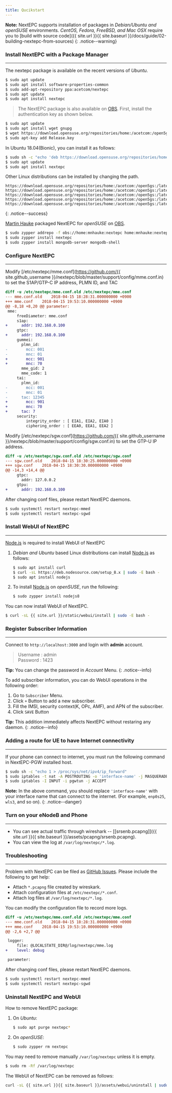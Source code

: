 ```yaml
---
title: Qucikstart
---
```


**Note:** NextEPC supports installation of packages in *Debian/Ubuntu and openSUSE* environments. *CentOS, Fedora, FreeBSD, and Mac OSX* require you to [build with source code]({{ site.url }}{{ site.baseurl }}/docs/guide/02-building-nextepc-from-sources)
{: .notice--warning}

### Install NextEPC with a Package Manager
---

The nextepc package is available on the recent versions of *Ubuntu*.

```bash
$ sudo apt update
$ sudo apt install software-properties-common
$ sudo add-apt-repository ppa:acetcom/nextepc
$ sudo apt update
$ sudo apt install nextepc
```

>The NextEPC package is also available on [OBS](https://build.opensuse.org/package/show/home:acetcom:open5gs:snapshot/nextepc). First, install the authentication key as shown below.
```bash
$ sudo apt update
$ sudo apt install wget gnupg
$ wget https://download.opensuse.org/repositories/home:/acetcom:/open5gs:/latest/xUbuntu_18.04/Release.key
$ sudo apt-key add Release.key
```
In Ubuntu 18.04(Bionic), you can install it as follows:
```bash
$ sudo sh -c "echo 'deb https://download.opensuse.org/repositories/home:/acetcom:/open5gs:/latest/xUbuntu_18.04/ ./' > /etc/apt/sources.list.d/open5gs.list"
$ sudo apt update
$ sudo apt install nextepc
```
Other Linux distributions can be installed by changing the path.
```
https://download.opensuse.org/repositories/home:/acetcom:/open5gs:/latest/Raspbian_9.0/
https://download.opensuse.org/repositories/home:/acetcom:/open5gs:/latest/xUbuntu_16.04/
https://download.opensuse.org/repositories/home:/acetcom:/open5gs:/latest/xUbuntu_17.10/
https://download.opensuse.org/repositories/home:/acetcom:/open5gs:/latest/xUbuntu_18.04/
https://download.opensuse.org/repositories/home:/acetcom:/open5gs:/latest/xUbuntu_18.10/
```
{: .notice--success}

[Martin Hauke](https://build.opensuse.org/user/show/mnhauke) packaged NextEPC for *openSUSE* on [OBS](https://build.opensuse.org/package/show/home:mnhauke:nextepc/nextepc).

```bash
$ sudo zypper addrepo -f obs://home:mnhauke:nextepc home:mnhauke:nextepc
$ sudo zypper install nextepc
$ sudo zypper install mongodb-server mongodb-shell
```

### Configure NextEPC
---

Modify [/etc/nextepc/mme.conf](https://github.com/{{ site.github_username }}/nextepc/blob/master/support/config/mme.conf.in) to set the S1AP/GTP-C IP address, PLMN ID, and TAC

```diff
diff -u /etc/nextepc/mme.conf.old /etc/nextepc/mme.conf
--- mme.conf.old	2018-04-15 18:28:31.000000000 +0900
+++ mme.conf	2018-04-15 19:53:10.000000000 +0900
@@ -8,18 +8,20 @@ parameter:
 mme:
     freeDiameter: mme.conf
     s1ap:
+      addr: 192.168.0.100
     gtpc:
+      addr: 192.168.0.100
     gummei:
       plmn_id:
-        mcc: 001
-        mnc: 01
+        mcc: 901
+        mnc: 70
       mme_gid: 2
       mme_code: 1
     tai:
       plmn_id:
-        mcc: 001
-        mnc: 01
-      tac: 12345
+        mcc: 901
+        mnc: 70
+      tac: 7
     security:
         integrity_order : [ EIA1, EIA2, EIA0 ]
         ciphering_order : [ EEA0, EEA1, EEA2 ]
```

Modify [/etc/nextepc/sgw.conf](https://github.com/{{ site.github_username }}/nextepc/blob/master/support/config/sgw.conf.in) to set the GTP-U IP address.  
```diff
diff -u /etc/nextepc/sgw.conf.old /etc/nextepc/sgw.conf
--- sgw.conf.old	2018-04-15 18:30:25.000000000 +0900
+++ sgw.conf	2018-04-15 18:30:30.000000000 +0900
@@ -14,3 +14,4 @@
     gtpc:
       addr: 127.0.0.2
     gtpu:
+      addr: 192.168.0.100
```

After changing conf files, please restart NextEPC daemons.

```bash
$ sudo systemctl restart nextepc-mmed
$ sudo systemctl restart nextepc-sgwd
```

### Install WebUI of NextEPC
---

[Node.js](https://nodejs.org/) is required to install WebUI of NextEPC

1. *Debian and Ubuntu* based Linux distributions can install [Node.js](https://nodejs.org/) as follows:

    ```bash
    $ sudo apt install curl
    $ curl -sL https://deb.nodesource.com/setup_8.x | sudo -E bash -
    $ sudo apt install nodejs
    ```

2. To install [Node.js](https://nodejs.org/) on *openSUSE*, run the following:

    ```bash
    $ sudo zypper install nodejs8
    ```

You can now install WebUI of NextEPC.

```bash
$ curl -sL {{ site.url }}/static/webui/install | sudo -E bash -
```

### Register Subscriber Information
---

Connect to `http://localhost:3000` and login with **admin** account.

> Username : admin  
> Password : 1423

**Tip:** You can change the password in _Account_ Menu.
{: .notice--info}

To add subscriber information, you can do WebUI operations in the following order:

  1. Go to `Subscriber` Menu.
  2. Click `+` Button to add a new subscriber.
  3. Fill the IMSI, security context(K, OPc, AMF), and APN of the subscriber.
  4. Click `SAVE` Button

**Tip:** This addition immediately affects NextEPC without restaring any daemon.
{: .notice--info}


### Adding a route for UE to have Internet connectivity
---

If your phone can connect to internet, you must run the following command in NextEPC-PGW installed host. 

```bash
$ sudo sh -c "echo 1 > /proc/sys/net/ipv4/ip_forward"
$ sudo iptables -t nat -A POSTROUTING -o 'interface-name' -j MASQUERADE
$ sudo iptables -I INPUT -i pgwtun -j ACCEPT
```

**Note:** In the above command, you should replace `'interface-name'` with your interface name that can connect to the internet. (For example, `enp0s25`, `wls3`, and so on).
{: .notice--danger}

### Turn on your eNodeB and Phone
---

- You can see actual traffic through wireshark -- [[srsenb.pcapng]]({{ site.url }}{{ site.baseurl }}/assets/pcapng/srsenb.pcapng).
- You can view the log at `/var/log/nextepc/*.log`.

### Troubleshooting
---

Problem with NextEPC can be filed as [GitHub Issues](https://github.com/open5gs/nextepc/issues). Please include the following to get help:

- Attach `*.pcapng` file created by wireskark.
- Attach configuration files at `/etc/nextepc/*.conf`.
- Attach log files at `/var/log/nextepc/*.log`.

You can modify the configuration file to record more logs.

```diff
diff -u /etc/nextepc/mme.conf.old /etc/nextepc/mme.conf
--- mme.conf.old	2018-04-15 18:28:31.000000000 +0900
+++ mme.conf	2018-04-15 19:53:10.000000000 +0900
@@ -2,6 +2,7 @@

 logger:
     file: @LOCALSTATE_DIR@/log/nextepc/mme.log
+    level: debug

 parameter:
```

After changing conf files, please restart NextEPC daemons.

```bash
$ sudo systemctl restart nextepc-mmed
$ sudo systemctl restart nextepc-sgwd
```

### Uninstall NextEPC and WebUI

How to remove NextEPC package:

1. On *Ubuntu*:

    ```bash
    $ sudo apt purge nextepc*
    ```

2. On *openSUSE*:

    ```bash
    $ sudo zypper rm nextepc
    ```

You may need to remove manually `/var/log/nextepc` unless it is empty.

```bash
$ sudo rm -Rf /var/log/nextepc
```

The WebUI of NextEPC can be removed as follows:

```bash
curl -sL {{ site.url }}{{ site.baseurl }}/assets/webui/uninstall | sudo -E bash -
```

